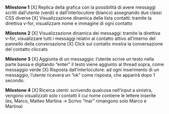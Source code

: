 **Milestone 1**
[X] Replica della grafica con la possibilità di avere messaggi scritti dall’utente (verdi) e
dall’interlocutore (bianco) assegnando due classi CSS diverse
[X] Visualizzazione dinamica della lista contatti: tramite la direttiva v-for, visualizzare
nome e immagine di ogni contatto

**Milestone 2**
[X] Visualizzazione dinamica dei messaggi: tramite la direttiva v-for, visualizzare tutti i
messaggi relativi al contatto attivo all’interno del pannello della conversazione
[X] Click sul contatto mostra la conversazione del contatto cliccato

**Milestone 3**
[X] Aggiunta di un messaggio: l’utente scrive un testo nella parte bassa e digitando
“enter” il testo viene aggiunto al thread sopra, come messaggio verde
[X] Risposta dall’interlocutore: ad ogni inserimento di un messaggio, l’utente riceverà
un “ok” come risposta, che apparirà dopo 1 secondo.

**Milestone 4**
[X] Ricerca utenti: scrivendo qualcosa nell’input a sinistra, vengono visualizzati solo i
contatti il cui nome contiene le lettere inserite (es, Marco, Matteo Martina -> Scrivo
“mar” rimangono solo Marco e Martina)